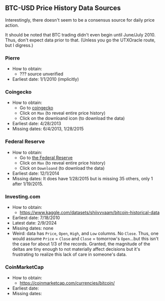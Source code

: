 ## BTC-USD Price History Data Sources

Interestingly, there doesn't seem to be a consensus source for daily price action.

It should be noted that BTC trading didn't even begin until June/July 2010.  Thus, don't expect data prior to that.  (Unless you go the UTXOracle route, but I digress.)

### Pierre

* How to obtain:
    * ??? source unverified
* Earliest date: 1/1/2010 (implicitly)
### Coingecko

* How to obtain:
    * Go to [coingecko](https://www.coingecko.com/en/coins/bitcoin/historical_data)
    * Click on `Max` (to reveal entire price history)
    * Click on the downloand icon (to download the data)
* Earliest date: 4/28/2013
* Missing dates: 6/4/2013, 1/28/2015

### Federal Reserve 

* How to obtain:
    * Go to [the Federal Reserve](https://fred.stlouisfed.org/series/CBBTCUSD)
    * Click on `Max` (to reveal entire price history)
    * Click on `Downloand` (to download the data)
* Earliest date: 12/1/2014
* Missing dates: It does have 1/28/2015 but is missing 35 others, only 1 after 1/19/2015.

### Investing.com
* How to obtain:
    * https://www.kaggle.com/datasets/shiivvvaam/bitcoin-historical-data
* Earliest date: 7/18/2010
* Latest date: 2/9/2024
* Missing dates: none
* Weird:  data has `Price`, `Open`, `High`, and `Low` columns.  No `Close`.  Thus, one would assume `Price` = `Close` and `Close` = tomorrow's `Open`...but this isn't the case for about 1/3 of the records.  Granted, the magnitude of the deltas are tiny enough to not materially affect decisions but it's frustrating to realize this lack of care in someone's data.

### CoinMarketCap
* How to obtain:
    * https://coinmarketcap.com/currencies/bitcoin/
* Earliest date: 
* Missing dates: 